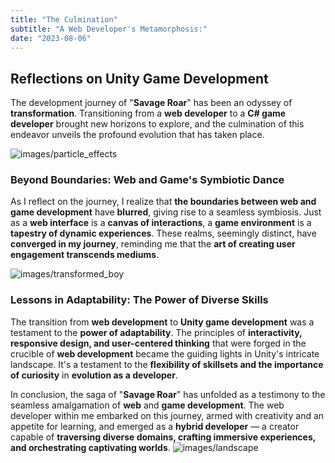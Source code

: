```yaml
---
title: "The Culmination"
subtitle: "A Web Developer's Metamorphosis:"
date: "2023-08-06"
---
```


## Reflections on Unity Game Development
The development journey of "**Savage Roar**" has been an odyssey of **transformation**. Transitioning from a **web developer** to a **C# game developer** brought new horizons to explore, and the culmination of this endeavor unveils the profound evolution that has taken place.

![images/particle_effects](/images/particle_effects.png)

### Beyond Boundaries: Web and Game's Symbiotic Dance

As I reflect on the journey, I realize that __the boundaries between web and game development__ have **blurred**, giving rise to a seamless symbiosis. Just as a **web interface** is a __canvas of interactions__, a **game environment** is a __tapestry of dynamic experiences__. These realms, seemingly distinct, have **converged in my journey**, reminding me that the **art of creating user engagement transcends mediums**.

![images/transformed_boy](/images/transformed_boy.png)

### Lessons in Adaptability: The Power of Diverse Skills

The transition from **web development** to **Unity game development** was a testament to the **power of adaptability**. The principles of **interactivity, responsive design, and user-centered thinking** that were forged in the crucible of **web development** became the guiding lights in Unity's intricate landscape. It's a testament to the __flexibility of skillsets and the importance of curiosity__ in **evolution as a developer**.

In conclusion, the saga of "**Savage Roar**" has unfolded as a testimony to the seamless amalgamation of **web** and **game development**. The web developer within me embarked on this journey, armed with creativity and an appetite for learning, and emerged as a **hybrid developer** — a creator capable of __traversing diverse domains, crafting immersive experiences, and orchestrating captivating worlds__.
![images/landscape](/images/landscape.png)